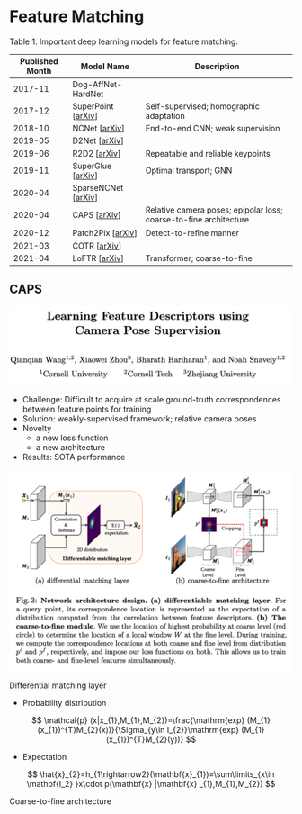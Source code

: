 Feature Matching
===

Table 1. Important deep learning models for feature matching. 

| Published Month | Model Name                                             | Description                                                  |
| --------------- | ------------------------------------------------------ | ------------------------------------------------------------ |
| 2017-11         | Dog-AffNet-HardNet                                     |                                                              |
| 2017-12         | SuperPoint [[arXiv](https://arxiv.org/abs/1712.07629)] | Self-supervised; homographic adaptation                      |
| 2018-10         | NCNet [[arXiv]()]                                      | End-to-end CNN; weak supervision                             |
| 2019-05         | D2Net [[arXiv]()]                                      |                                                              |
| 2019-06         | R2D2 [[arXiv]()]                                       | Repeatable and reliable keypoints                            |
| 2019-11         | SuperGlue [[arXiv]()]                                  | Optimal transport; GNN                                       |
| 2020-04         | SparseNCNet [[arXiv]()]                                |                                                              |
| 2020-04         | CAPS [[arXiv]()]                                       | Relative camera poses; epipolar loss; coarse-to-fine architecture |
| 2020-12         | Patch2Pix [[arXiv]()]                                  | Detect-to-reﬁne manner                                       |
| 2021-03         | COTR [[arXiv]()]                                       |                                                              |
| 2021-04         | LoFTR [[arXiv]()]                                      | Transformer; coarse-to-fine                                  |

CAPS
---

![caps-cover](imgs/caps-cover.png)

- Challenge: Difficult to acquire at scale ground-truth correspondences between feature points for training
- Solution: weakly-supervised framework; relative camera poses
- Novelty
    - a new loss function
    - a new architecture
- Results: SOTA performance

![caps-architecture](imgs/caps-architecture.png)

Differential matching layer

- Probability distribution

$$
\mathcal{p} (x|x_{1},M_{1},M_{2})=\frac{\mathrm{exp} (M_{1}(x_{1})^{T}M_{2}(x))}{\Sigma_{y\in I_{2}}\mathrm{exp} (M_{1}(x_{1})^{T}M_{2}(y))}
$$

- Expectation

$$
\hat{x}_{2}=h_{1\rightarrow2}(\mathbf{x}_{1})=\sum\limits_{x\in \mathbf{I_2} }x\cdot p(\mathbf{x} |\mathbf{x} _{1},M_{1},M_{2})
$$

Coarse-to-fine architecture
